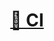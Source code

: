 <h1 align="center">
    <a href="https://en.wikipedia.org/wiki/continuous_integration/">🔗 CI</a>
</h1>
